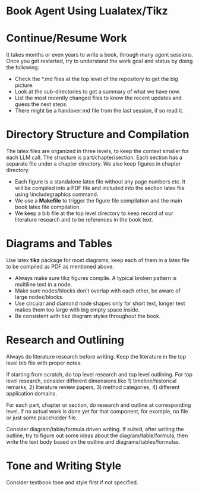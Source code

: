 # Book Agent Using Lualatex/Tikz

# Continue/Resume Work

It takes months or even years to write a book, through many agent sessions. Once you get restarted, try to understand the work goal and status by doing the following:

* Check the \*.md files at the top level of the repository to get the big picture.  
* Look at the sub-directories to get a summary of what we have now.  
* List the most recently changed files to know the recent updates and guess the next steps.  
* There might be a handover.md file from the last session, if so read it.

# Directory Structure and Compilation

The latex files are organized in three levels, to keep the context smaller for each LLM call. The structure is part/chapter/section. Each section has a separate file under a chapter directory. We also keep figures in chapter directory.

* Each figure is a standalone latex file without any page numbers etc. It will be compiled into a PDF file and included into the section latex file using \\includegraphics command.  
* We use a **Makefile** to trigger the figure file compilation and the main book latex file compilation.  
* We keep a bib file at the top level directory to keep record of our literature research and to be references in the book text.

# Diagrams and Tables

Use latex **tikz** package for most diagrams, keep each of them in a latex file to be compiled as PDF as mentioned above.

* Always make sure tikz figures compile. A typical broken pattern is multiline text in a node.  
* Make sure nodes/blocks don't overlap with each other, be aware of large nodes/blocks.  
* Use circular and diamond node shapes only for short text, longer text makes them too large with big empty space inside.  
* Be consistent with tikz diagram styles throughout the book.

# Research and Outlining

Always do literature research before writing. Keep the literature in the top level bib file with proper notes.

If starting from scratch, do top level research and top level outlining. For top level research, consider different dimensions like 1\) timeline/historical remarks, 2\) literature review papers, 3\) method categories, 4\) different application domains.

For each part, chapter or section, do research and outline at corresponding level, if no actual work is done yet for that component, for example, no file or just some placeholder file.

Consider diagram/table/formula driven writing. If suited, after writing the outline, try to figure out some ideas about the diagram/table/formula, then write the text body based on the outline and diagrams/tables/formulas.

# Tone and Writing Style

Consider textbook tone and style first if not specified.

